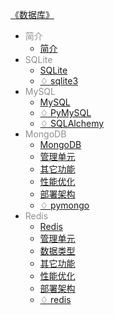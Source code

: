 [《数据库》](docs/数据库/index.md)

- <font color="#8f8f8f">简介</font>
  - [简介](docs/数据库/简介/简介.md)
- <font color="#8f8f8f">SQLite</font>
  - [SQLite](docs/数据库/SQLite/SQLite.md)
  - [♢ sqlite3](docs/数据库/SQLite/^sqlite3.md)
- <font color="#8f8f8f">MySQL</font>
  - [MySQL](docs/数据库/MySQL/MySQL.md)
  - [♢ PyMySQL](docs/数据库/MySQL/^PyMySQL.md)
  - [♢ SQLAlchemy](docs/数据库/MySQL/^SQLAlchemy.md)
- <font color="#8f8f8f">MongoDB</font>
  - [MongoDB](docs/数据库/MongoDB/MongoDB.md)
  - [管理单元](docs/数据库/MongoDB/管理单元.md)
  - [其它功能](docs/数据库/MongoDB/其它功能.md)
  - [性能优化](docs/数据库/MongoDB/性能优化.md)
  - [部署架构](docs/数据库/MongoDB/部署架构.md)
  - [♢ pymongo](docs/数据库/MongoDB/^pymongo.md)
- <font color="#8f8f8f">Redis</font>
  - [Redis](docs/数据库/Redis/Redis.md)
  - [管理单元](docs/数据库/Redis/管理单元.md)
  - [数据类型](docs/数据库/Redis/数据类型.md)
  - [其它功能](docs/数据库/Redis/其它功能.md)
  - [性能优化](docs/数据库/Redis/性能优化.md)
  - [部署架构](docs/数据库/Redis/部署架构.md)
  - [♢ redis](docs/数据库/Redis/^redis.md)
